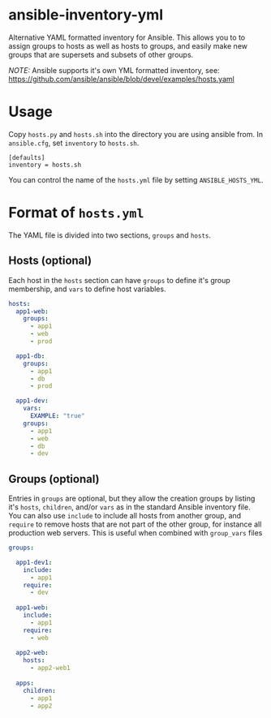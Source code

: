 # ansible-inventory-yml
Alternative YAML formatted inventory for Ansible. This allows you to to assign groups to hosts as well as hosts to groups, and easily make new groups that are supersets and subsets of other groups.

*NOTE:* Ansible supports it's own YML formatted inventory, see: https://github.com/ansible/ansible/blob/devel/examples/hosts.yaml

# Usage

Copy `hosts.py` and `hosts.sh` into the directory you are using ansible from.  In `ansible.cfg`, set `inventory` to `hosts.sh`.

```
[defaults]
inventory = hosts.sh
```

You can control the name of the `hosts.yml` file by setting `ANSIBLE_HOSTS_YML`.

# Format of `hosts.yml`

The YAML file is divided into two sections, `groups` and `hosts`.

## Hosts (optional)
Each host in the `hosts` section can have `groups` to define it's group membership, and `vars` to define host variables.

```yaml
hosts:
  app1-web:
    groups:
      - app1
      - web
      - prod

  app1-db:
    groups:
      - app1
      - db
      - prod

  app1-dev:
    vars:
      EXAMPLE: "true"
    groups:
      - app1
      - web
      - db
      - dev      
```

## Groups (optional)

Entries in `groups` are optional, but they allow the creation groups by listing it's `hosts`, `children`, and/or `vars` as in the standard Ansible inventory file.  You can also use `include` to include all hosts from another group, and `require` to remove hosts that are not part of the other group, for instance all production web servers.  This is useful when combined with `group_vars` files

``` yaml
groups:

  app1-dev1:
    include:
      - app1
    require:
      - dev
      
  app1-web:
    include:
      - app1
    require:
      - web
  
  app2-web:
    hosts:
      - app2-web1
  
  apps:
    children:
      - app1
      - app2
```
